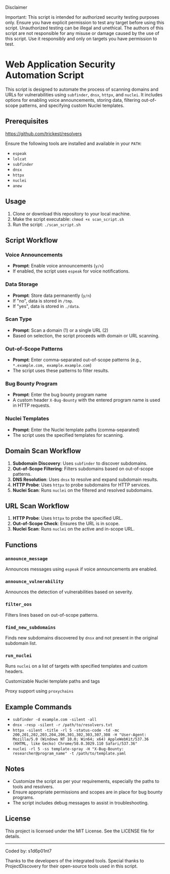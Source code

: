 Disclaimer

Important: This script is intended for authorized security testing purposes only. Ensure you have explicit permission to test any target before using this script. Unauthorized testing can be illegal and unethical. The authors of this script are not responsible for any misuse or damage caused by the use of this script. Use it responsibly and only on targets you have permission to test.



# Web Application Security Automation Script


This script is designed to automate the process of scanning domains and URLs for vulnerabilities using `subfinder`, `dnsx`, `httpx`, and `nuclei`. It includes options for enabling voice announcements, storing data, filtering out-of-scope patterns, and specifying custom Nuclei templates.

## Prerequisites

https://github.com/trickest/resolvers


Ensure the following tools are installed and available in your `PATH`:
- `espeak`
- `lolcat`
- `subfinder`
- `dnsx`
- `httpx`
- `nuclei`
- `anew`

## Usage

1. Clone or download this repository to your local machine.
2. Make the script executable: `chmod +x scan_script.sh`
3. Run the script: `./scan_script.sh`

## Script Workflow

### Voice Announcements
- **Prompt**: Enable voice announcements (`y/n`)
- If enabled, the script uses `espeak` for voice notifications.

### Data Storage
- **Prompt**: Store data permanently (`y/n`)
- If "no", data is stored in `/tmp`.
- If "yes", data is stored in `./data`.

### Scan Type
- **Prompt**: Scan a domain (1) or a single URL (2)
- Based on selection, the script proceeds with domain or URL scanning.

### Out-of-Scope Patterns
- **Prompt**: Enter comma-separated out-of-scope patterns (e.g., `*.example.com, example.example.com`)
- The script uses these patterns to filter results.

### Bug Bounty Program
- **Prompt**: Enter the bug bounty program name
- A custom header `X-Bug-Bounty` with the entered program name is used in HTTP requests.

### Nuclei Templates
- **Prompt**: Enter the Nuclei template paths (comma-separated)
- The script uses the specified templates for scanning.

## Domain Scan Workflow

1. **Subdomain Discovery**: Uses `subfinder` to discover subdomains.
2. **Out-of-Scope Filtering**: Filters subdomains based on out-of-scope patterns.
3. **DNS Resolution**: Uses `dnsx` to resolve and expand subdomain results.
4. **HTTP Probe**: Uses `httpx` to probe subdomains for HTTP services.
5. **Nuclei Scan**: Runs `nuclei` on the filtered and resolved subdomains.

## URL Scan Workflow

1. **HTTP Probe**: Uses `httpx` to probe the specified URL.
2. **Out-of-Scope Check**: Ensures the URL is in scope.
3. **Nuclei Scan**: Runs `nuclei` on the active and in-scope URL.

## Functions

### `announce_message`
Announces messages using `espeak` if voice announcements are enabled.

### `announce_vulnerability`
Announces the detection of vulnerabilities based on severity.

### `filter_oos`
Filters lines based on out-of-scope patterns.

### `find_new_subdomains`
Finds new subdomains discovered by `dnsx` and not present in the original subdomain list.

### `run_nuclei`
Runs `nuclei` on a list of targets with specified templates and custom headers.

Customizable Nuclei template paths and tags

Proxy support using `proxychains`

## Example Commands

- `subfinder -d example.com -silent -all`
- `dnsx -resp -silent -r /path/to/resolvers.txt`
- `httpx -silent -title -rl 5 -status-code -td -mc 200,201,202,203,204,206,301,302,303,307,308 -H "User-Agent: Mozilla/5.0 (Windows NT 10.0; Win64; x64) AppleWebKit/537.36 (KHTML, like Gecko) Chrome/58.0.3029.110 Safari/537.36"`
- `nuclei -rl 5 -ss template-spray -H "X-Bug-Bounty: researcher@program_name" -t /path/to/template.yaml`

## Notes

- Customize the script as per your requirements, especially the paths to tools and resolvers.
- Ensure appropriate permissions and scopes are in place for bug bounty programs.
- The script includes debug messages to assist in troubleshooting.

## License

This project is licensed under the MIT License. See the LICENSE file for details.

---

Coded by: s1d6p01nt7

Thanks to the developers of the integrated tools.
Special thanks to ProjectDiscovery for their open-source tools used in this script.
